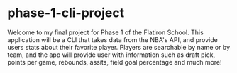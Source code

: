# phase-1-cli-project

Welcome to my final project for Phase 1 of the Flatiron School. This application will be a CLI that takes data from the NBA's API, and provide users stats about their favorite player. Players are searchable by name or by team, and the app will provide user with information such as draft pick, points per game, rebounds, assits, field goal percentage and much more!
